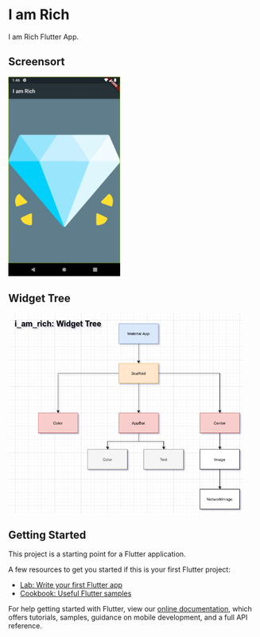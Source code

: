 # I am Rich

I am Rich Flutter App.

## Screensort

<img src="screenshots/Screenshot_1.png" height="400px" alt="App Home Page"/>

## Widget Tree

<img src="screenshots/i_am_rich_structure.png" height="400px" alt="widget tree"/>

## Getting Started

This project is a starting point for a Flutter application.

A few resources to get you started if this is your first Flutter project:

- [Lab: Write your first Flutter app](https://flutter.dev/docs/get-started/codelab)
- [Cookbook: Useful Flutter samples](https://flutter.dev/docs/cookbook)

For help getting started with Flutter, view our
[online documentation](https://flutter.dev/docs), which offers tutorials,
samples, guidance on mobile development, and a full API reference.
